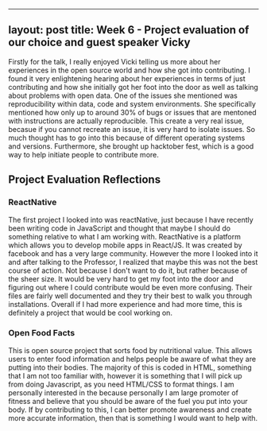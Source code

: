 
---
layout: post
title: Week 6 - Project evaluation of our choice and guest speaker Vicky
---

  Firstly for the talk, I really enjoyed Vicki telling us more about her experiences in the open source world and how she got into contributing. I found it very enlightening hearing about her experiences in terms of just contributing and how she initially got her foot into the door as well as talking about problems with open data. One of the issues she mentioned was reproducibility within data, code and system environments. She specifically mentioned how only up to around 30% of bugs or issues that are mentoned with instructions are actually reproducible. This create a very real issue, becasue if you cannot recreate an issue, it is very hard to isolate issues. So much thought has to go into this because of different operating systems and versions.  Furthermore, she brought up hacktober fest, which is a good way to help initiate people to contribute more.
  
## Project Evaluation Reflections

### ReactNative
  The first project I looked into was reactNative, just because I have recently been writing code in JavaScript and thought that maybe I should do something relative to what I am working with. ReactNative is a platform which allows you to develop mobile apps in React/JS. It was created by facebook and has a very large community. However the more I looked into it and after talking to the Professor, I realized that maybe this was not the best course of action. Not because I don't want to do it, but rather because of the sheer size. It would be very hard to get my foot into the door and figuring out where I could contribute would be even more confusing. Their files are fairly well documented and they try their best to walk you through installations. Overall if I had more experience and had more time, this is definitely a project that would be cool working on.
 
### Open Food Facts
  
  This is open source project that sorts food by nutritional value. This allows users to enter food information and helps people be aware of what they are putting into their bodies. The majority of this is coded in HTML, something that I am not too familiar with, however it is something that I will pick up from doing Javascript, as you need HTML/CSS to format things. I am personally interested in the because personally I am large promoter of fitness and believe that you should be aware of the fuel you put into your body. If by contributing to this, I can better promote awareness and create more accurate information, then that is something I would want to help with. 
 


  

